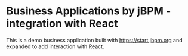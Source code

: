 # Business Applications by jBPM - integration with React

This is a demo business application built with https://start.jbpm.org and expanded
to add  interaction with React.


